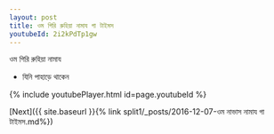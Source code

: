 ```yaml
---
layout: post
title: ওম গিরি রুহিয়া নামায গা টাইমস
youtubeId: 2i2kPdTp1gw
---
```

 
 
 ওম গিরি রুহিয়া নামায  
 
 -  যিনি পাহাড়ে থাকেন 
 
  
 
  
 
 
 
 
 
 


{% include youtubePlayer.html id=page.youtubeId %}
 
[Next]({{ site.baseurl }}{% link  split1/_posts/2016-12-07-ওম নাভাস নামায গা টাইমস.md%})
 
